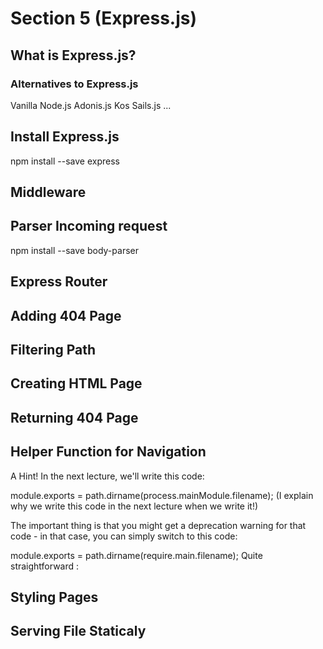 # Section 5 (Express.js)

## What is Express.js?
### Alternatives to Express.js
Vanilla Node.js
Adonis.js
Kos
Sails.js
...

## Install Express.js
npm install --save express

## Middleware

## Parser Incoming request
npm install --save body-parser

## Express Router
## Adding 404 Page
## Filtering Path
## Creating HTML Page
## Returning 404 Page
## Helper Function for Navigation
A Hint!
In the next lecture, we'll write this code:

module.exports = path.dirname(process.mainModule.filename);
(I explain why we write this code in the next lecture when we write it!)

The important thing is that you might get a deprecation warning for that code - in that case, you can simply switch to this code:

module.exports = path.dirname(require.main.filename);
Quite straightforward :

## Styling Pages
## Serving File Staticaly
